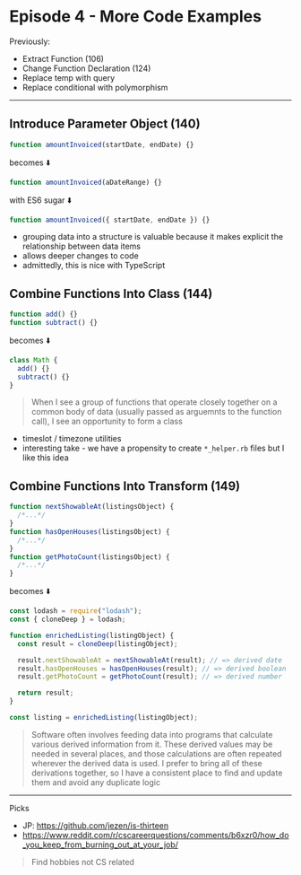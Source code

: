 # Episode 4 - More Code Examples

Previously:

- Extract Function (106)
- Change Function Declaration (124)
- Replace temp with query
- Replace conditional with polymorphism

---

## Introduce Parameter Object (140)

```javascript
function amountInvoiced(startDate, endDate) {}
```

becomes ⬇️

```javascript
function amountInvoiced(aDateRange) {}
```

with ES6 sugar ⬇️

```javascript
function amountInvoiced({ startDate, endDate }) {}
```

- grouping data into a structure is valuable because it makes explicit the relationship between data items
- allows deeper changes to code
- admittedly, this is nice with TypeScript

## Combine Functions Into Class (144)

```javascript
function add() {}
function subtract() {}
```

becomes ⬇️

```javascript
class Math {
  add() {}
  subtract() {}
}
```

> When I see a group of functions that operate closely together on a common body of data (usually passed as arguemnts to the function call), I see an opportunity to form a class

- timeslot / timezone utilities
- interesting take - we have a propensity to create `*_helper.rb` files but I like this idea

## Combine Functions Into Transform (149)

```javascript
function nextShowableAt(listingsObject) {
  /*...*/
}
function hasOpenHouses(listingsObject) {
  /*...*/
}
function getPhotoCount(listingsObject) {
  /*...*/
}
```

becomes ⬇️

```javascript
const lodash = require("lodash");
const { cloneDeep } = lodash;

function enrichedListing(listingObject) {
  const result = cloneDeep(listingObject);

  result.nextShowableAt = nextShowableAt(result); // => derived date
  result.hasOpenHouses = hasOpenHouses(result); // => derived boolean
  result.getPhotoCount = getPhotoCount(result); // => derived number

  return result;
}

const listing = enrichedListing(listingObject);
```

> Software often involves feeding data into programs that calculate various derived information from it. These derived values may be needed in several places, and those calculations are often repeated wherever the derived data is used. I prefer to bring all of these derivations together, so I have a consistent place to find and update them and avoid any duplicate logic

---

Picks

- JP: https://github.com/jezen/is-thirteen
- https://www.reddit.com/r/cscareerquestions/comments/b6xzr0/how_do_you_keep_from_burning_out_at_your_job/

> Find hobbies not CS related
